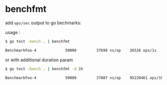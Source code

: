 # benchfmt

add `ops/sec` output to go bechmarks:

usage :

```bash
$ go test -bench . | benchfmt 

BenchmarkFoo-4       	   50000	     37698 ns/op	26526 ops/1s
```

or with additional duration param
```bash
$ go test -bench . | benchfmt -d 1h

BenchmarkFoo-4       	   50000	     37807 ns/op	95220461 ops/1h0m0s
```



